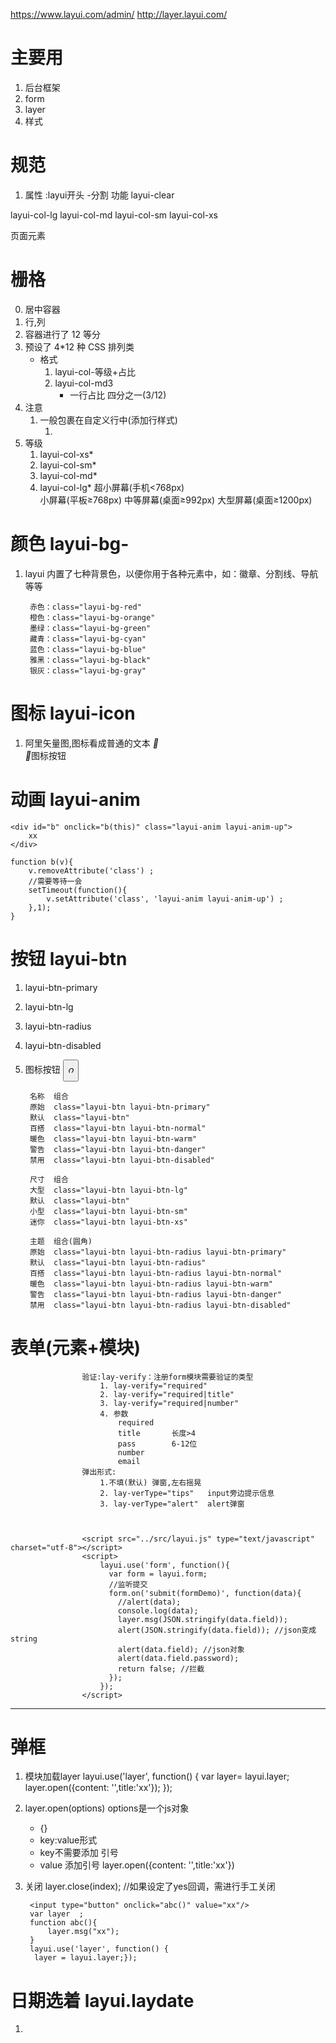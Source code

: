 https://www.layui.com/admin/
http://layer.layui.com/
# 主要用 #
1. 后台框架
2. form
3. layer
4. 样式



# 规范 #
1. 属性   :layui开头  -分割    功能
		layui-clear

layui-col-lg
layui-col-md
layui-col-sm
layui-col-xs
		

页面元素

# 栅格 #
0. 居中容器
	<div class="layui-container">
1. 行,列
	<div class="layui-row">
	<div class="layui-col-等级*">
2. 容器进行了 12 等分 
3. 预设了 4*12 种 CSS 排列类 
	* 格式
		1. layui-col-等级+占比
		2. layui-col-md3
			* 一行占比 四分之一(3/12)
4. 注意
	1. 一般包裹在自定义行中(添加行样式)
		1. <div class="layui-row"></div>
5. 等级
	1. layui-col-xs*	
	2. layui-col-sm*
	3. layui-col-md*
	4. layui-col-lg*
		超小屏幕(手机<768px)	
		小屏幕(平板≥768px)
		中等屏幕(桌面≥992px)
		大型屏幕(桌面≥1200px)

# 颜色 layui-bg- #
1. layui 内置了七种背景色，以便你用于各种元素中，如：徽章、分割线、导航等等

		赤色：class="layui-bg-red"
		橙色：class="layui-bg-orange"
		墨绿：class="layui-bg-green"
		藏青：class="layui-bg-cyan"
		蓝色：class="layui-bg-blue"
		雅黑：class="layui-bg-black"
		银灰：class="layui-bg-gray"

# 图标 layui-icon #
1. 阿里矢量图,图标看成普通的文本
	<i class="layui-icon">&#xe60c;</i>   
	<a class="layui-btn"> <i class="layui-icon">&#xe60c;</i>图标按钮</a>	
# 动画 layui-anim #
	<div id="b" onclick="b(this)" class="layui-anim layui-anim-up">
		xx
	</div>

	function b(v){
		v.removeAttribute('class') ;
		//需要等待一会
		setTimeout(function(){
			v.setAttribute('class', 'layui-anim layui-anim-up') ;
		},1);
	}

# 按钮 layui-btn #
1. layui-btn-primary
2. layui-btn-lg
3. layui-btn-radius
4. layui-btn-disabled
5. 图标按钮
	<button class="layui-btn layui-btn-sm layui-btn-primary">
	  <i class="layui-icon">&#x1002;</i>
	</button>

		名称	组合
		原始	class="layui-btn layui-btn-primary"
		默认	class="layui-btn"
		百搭	class="layui-btn layui-btn-normal"
		暖色	class="layui-btn layui-btn-warm"
		警告	class="layui-btn layui-btn-danger"
		禁用	class="layui-btn layui-btn-disabled"

		尺寸	组合
		大型	class="layui-btn layui-btn-lg"
		默认	class="layui-btn"
		小型	class="layui-btn layui-btn-sm"
		迷你	class="layui-btn layui-btn-xs"

		主题	组合(圆角)
		原始	class="layui-btn layui-btn-radius layui-btn-primary"
		默认	class="layui-btn layui-btn-radius"
		百搭	class="layui-btn layui-btn-radius layui-btn-normal"
		暖色	class="layui-btn layui-btn-radius layui-btn-warm"
		警告	class="layui-btn layui-btn-radius layui-btn-danger"
		禁用	class="layui-btn layui-btn-radius layui-btn-disabled"

# 表单(元素+模块) #
			    	验证:lay-verify：注册form模块需要验证的类型 
			    		1. lay-verify="required"
			    		2. lay-verify="required|title"
			    		3. lay-verify="required|number"
			    		4. 参数
			    			required
			    			title   	长度>4
			    			pass		6-12位
			    			number
			    			email
			    	弹出形式:
			    		1.不填(默认) 弹窗,左右摇晃
			    		2. lay-verType="tips"	input旁边提示信息
			    		3. lay-verType="alert"	alert弹窗



					<script src="../src/layui.js" type="text/javascript" charset="utf-8"></script>
					<script>
						layui.use('form', function(){
						  var form = layui.form;
						  //监听提交
						  form.on('submit(formDemo)', function(data){
						  	//alert(data);
						  	console.log(data);
						    layer.msg(JSON.stringify(data.field)); 
						    alert(JSON.stringify(data.field)); //json变成string
						    alert(data.field); //json对象
						    alert(data.field.password);
						    return false; //拦截
						  });
						});
					</script>

----------

# 弹框 #
1. 模块加载layer
		layui.use('layer', function() {
				var layer= layui.layer;
				layer.open({content: '',title:'xx'});
		});

2. layer.open(options)   options是一个js对象
	* {}
	* key:value形式
	* key不需要添加 引号
	* value 添加引号
		layer.open({content: '',title:'xx'})
	
3. 关闭
	layer.close(index); //如果设定了yes回调，需进行手工关闭


		<input type="button" onclick="abc()" value="xx"/>
		var layer  ; 
		function abc(){
			layer.msg("xx");
		}
		layui.use('layer', function() {
		 layer = layui.layer;});

# 日期选着  layui.laydate #
1. 